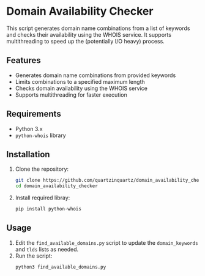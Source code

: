 # Domain Availability Checker

This script generates domain name combinations from a list of keywords and checks their availability using the WHOIS service. It supports multithreading to speed up the (potentially I/O heavy) process.

## Features

- Generates domain name combinations from provided keywords
- Limits combinations to a specified maximum length
- Checks domain availability using the WHOIS service
- Supports multithreading for faster execution

## Requirements

- Python 3.x
- `python-whois` library

## Installation

1. Clone the repository:
   ```sh
   git clone https://github.com/quartzinquartz/domain_availability_checker.git
   cd domain_availability_checker

2. Install required libray:
   ```sh
   pip install python-whois

## Usage

1. Edit the `find_available_domains.py` script to update the `domain_keywords` and `tlds` lists as needed.
2. Run the script:
   ```sh
   python3 find_available_domains.py
